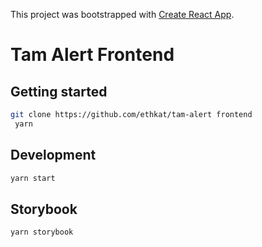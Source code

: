 This project was bootstrapped with [Create React App](https://github.com/facebookincubator/create-react-app).

# Tam Alert Frontend

## Getting started

```bash
git clone https://github.com/ethkat/tam-alert frontend
 yarn
```

## Development

```bash
yarn start
```

## Storybook

```bash
yarn storybook
```
